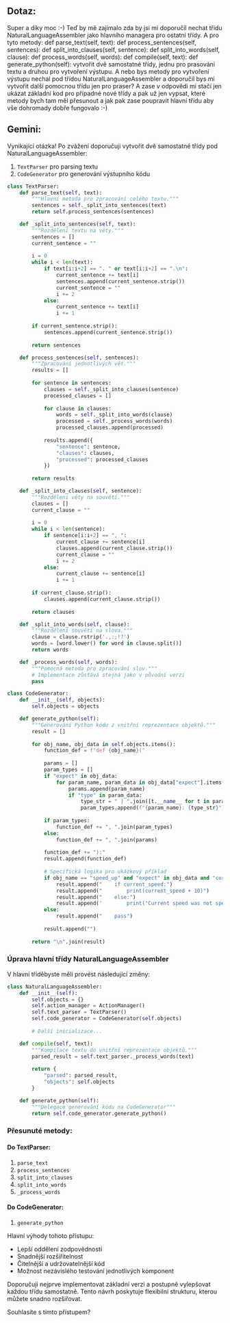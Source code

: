 ## Dotaz:

Super a díky moc :-)  Teď by mě zajímalo zda by jsi mi doporučil nechat třídu NaturalLanguageAssembler jako hlavního managera pro ostatní třídy. A pro tyto metody:
    def parse_text(self, text):
    def process_sentences(self, sentences):
    def split_into_clauses(self, sentence):
    def split_into_words(self, clause):
    def process_words(self, words):
    def compile(self, text):
    def generate_python(self):
vytvořit dvě samostatné třídy, jednu pro prasování textu a druhou pro vytvoření výstupu. A nebo bys metody pro vytvoření výstupu nechal pod třídou NaturalLanguageAssembler  a doporučil bys mi vytvořit další pomocnou třídu jen pro praser?  A zase v odpovědi mi stačí jen ukázat základní kod pro případné nové třídy a pak už jen vypsat, které metody bych tam měl přesunout a jak pak zase poupravit hlavní třídu aby vše dohromady dobře fungovalo :-)

## Gemini:

Vynikající otázka! Po zvážení doporučuji vytvořit dvě samostatné třídy pod NaturalLanguageAssembler:

1. `TextParser` pro parsing textu
2. `CodeGenerator` pro generování výstupního kódu

```python
class TextParser:
    def parse_text(self, text):
        """Hlavní metoda pro zpracování celého textu."""
        sentences = self._split_into_sentences(text)
        return self.process_sentences(sentences)

    def _split_into_sentences(self, text):
        """Rozdělení textu na věty."""
        sentences = []
        current_sentence = ""
        
        i = 0
        while i < len(text):
            if text[i:i+2] == ". " or text[i:i+2] == ".\n":
                current_sentence += text[i]
                sentences.append(current_sentence.strip())
                current_sentence = ""
                i += 2
            else:
                current_sentence += text[i]
                i += 1
                
        if current_sentence.strip():
            sentences.append(current_sentence.strip())
            
        return sentences

    def process_sentences(self, sentences):
        """Zpracování jednotlivých vět."""
        results = []
        
        for sentence in sentences:
            clauses = self._split_into_clauses(sentence)
            processed_clauses = []
            
            for clause in clauses:
                words = self._split_into_words(clause)
                processed = self._process_words(words)
                processed_clauses.append(processed)
                
            results.append({
                "sentence": sentence,
                "clauses": clauses,
                "processed": processed_clauses
            })
            
        return results

    def _split_into_clauses(self, sentence):
        """Rozdělení věty na souvětí."""
        clauses = []
        current_clause = ""
        
        i = 0
        while i < len(sentence):
            if sentence[i:i+2] == ", ":
                current_clause += sentence[i]
                clauses.append(current_clause.strip())
                current_clause = ""
                i += 2
            else:
                current_clause += sentence[i]
                i += 1
                
        if current_clause.strip():
            clauses.append(current_clause.strip())
            
        return clauses

    def _split_into_words(self, clause):
        """Rozdělení souvětí na slova."""
        clause = clause.rstrip('.,:;!?')
        words = [word.lower() for word in clause.split()]
        return words

    def _process_words(self, words):
        """Pomocná metoda pro zpracování slov."""
        # Implementace zůstává stejná jako v původní verzi
        pass

class CodeGenerator:
    def __init__(self, objects):
        self.objects = objects

    def generate_python(self):
        """Generování Python kódu z vnitřní reprezentace objektů."""
        result = []
        
        for obj_name, obj_data in self.objects.items():
            function_def = f"def {obj_name}("
            
            params = []
            param_types = []
            if "expect" in obj_data:
                for param_name, param_data in obj_data["expect"].items():
                    params.append(param_name)
                    if "type" in param_data:
                        type_str = " | ".join([t.__name__ for t in param_data["type"]])
                        param_types.append(f"{param_name}: {type_str}")
            
            if param_types:
                function_def += ", ".join(param_types)
            else:
                function_def += ", ".join(params)
            
            function_def += "):"
            result.append(function_def)
            
            # Specifická logika pro ukázkový příklad
            if obj_name == "speed_up" and "expect" in obj_data and "current_speed" in obj_data["expect"]:
                result.append("    if current_speed:")
                result.append("        print(current_speed + 10)")
                result.append("    else:")
                result.append('        print("Current speed was not specified.")')
            else:
                result.append("    pass")
            
            result.append("")
        
        return "\n".join(result)

```

### Úprava hlavní třídy NaturalLanguageAssembler

V hlavní tříděbyste měli provést následující změny:

```python
class NaturalLanguageAssembler:
    def __init__(self):
        self.objects = {}
        self.action_manager = ActionManager()
        self.text_parser = TextParser()
        self.code_generator = CodeGenerator(self.objects)
        
        # Další inicializace...

    def compile(self, text):
        """Kompilace textu do vnitřní reprezentace objektů."""
        parsed_result = self.text_parser._process_words(text)
        
        return {
            "parsed": parsed_result,
            "objects": self.objects
        }

    def generate_python(self):
        """Delegace generování kódu na CodeGenerator"""
        return self.code_generator.generate_python()
```

### Přesunuté metody:

#### Do TextParser:
1. `parse_text`
2. `process_sentences`
3. `split_into_clauses`
4. `split_into_words`
5. `_process_words`

#### Do CodeGenerator:
1. `generate_python`

Hlavní výhody tohoto přístupu:
- Lepší oddělení zodpovědností
- Snadnější rozšiřitelnost
- Čitelnější a udržovatelnější kód
- Možnost nezávislého testování jednotlivých komponent

Doporučuji nejprve implementovat základní verzi a postupně vylepšovat každou třídu samostatně. Tento návrh poskytuje flexibilní strukturu, kterou můžete snadno rozšiřovat.

Souhlasíte s tímto přístupem?